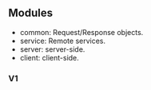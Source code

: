 ## Modules
- common: Request/Response objects.
- service: Remote services.
- server: server-side.
- client: client-side.

### V1
